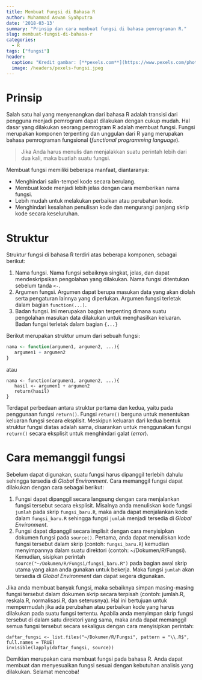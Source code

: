 ```yaml
---
title: Membuat Fungsi di Bahasa R
author: Muhammad Aswan Syahputra
date: '2018-03-13'
summary: "Prinsip dan cara membuat fungsi di bahasa pemrograman R."
slug: membuat-fungsi-di-bahasa-r
categories:
  - R
tags: ["fungsi"]
header:
  caption: "Kredit gambar: [**pexels.com**](https://www.pexels.com/photo/office-working-app-computer-97077/)"
  image: /headers/pexels-fungsi.jpeg
---
```


# Prinsip
Salah satu hal yang menyenangkan dari bahasa R adalah transisi dari pengguna menjadi pemrogram dapat dilakukan dengan cukup mudah. Hal dasar yang dilakukan seorang pemrogram R adalah membuat fungsi. Fungsi merupakan komponen terpenting dan unggulan dari R yang merupakan bahasa pemrograman fungsional (*functional programming language*).

> Jika Anda harus menulis dan menjalakkan suatu perintah lebih dari dua kali, maka buatlah suatu fungsi.

Membuat fungsi memiliki beberapa manfaat, diantaranya:

* Menghindari salin-tempel kode secara berulang.
* Membuat kode menjadi lebih jelas dengan cara memberikan nama fungsi.
* Lebih mudah untuk melakukan perbaikan atau perubahan kode.
* Menghindari kesalahan penulisan kode dan mengurangi panjang skrip kode secara keseluruhan.

# Struktur
Struktur fungsi di bahasa R terdiri atas beberapa komponen, sebagai berikut:

1. Nama fungsi. Nama fungsi sebaiknya singkat, jelas, dan dapat mendeskripsikan pengolahan yang dilakukan. Nama fungsi ditentukan sebelum tanda `<-`.
2. Argumen fungsi. Argumen dapat berupa masukan data yang akan diolah serta pengaturan lainnya yang diperlukan. Argumen fungsi terletak dalam bagian `function(...)`. 
3. Badan fungsi. Ini merupakan bagian terpenting dimana suatu pengolahan masukan data dilakukan untuk menghasilkan keluaran. Badan fungsi terletak dalam bagian `{...}`

Berikut merupakan struktur umum dari sebuah fungsi:

```r
nama <- function(argumen1, argumen2, ...){
   argumen1 + argumen2
}
```

atau

```
nama <- function(argumen1, argumen2, ...){
   hasil <- argumen1 + argumen2
   return(hasil)
}
```

Terdapat perbedaan antara struktur pertama dan kedua, yaitu pada penggunaan fungsi `return()`. Fungsi `return()` berguna untuk menentukan keluaran fungsi secara eksplisit. Meskipun keluaran dari kedua bentuk struktur fungsi diatas adalah sama, disarankan untuk menggunakan fungsi `return()` secara eksplisit untuk menghindari galat (*error*).

# Cara memanggil fungsi
Sebelum dapat digunakan, suatu fungsi harus dipanggil terlebih dahulu sehingga tersedia di *Global Environment*. Cara memanggil fungsi dapat dilakukan dengan cara sebagai berikut:

1. Fungsi dapat dipanggil secara langsung dengan cara menjalankan fungsi tersebut secara eksplisit. Misalnya anda menuliskan kode fungsi `jumlah` pada skrip `fungsi_baru.R`, maka anda dapat menjalankan kode dalam `fungsi_baru.R` sehingga fungsi `jumlah` menjadi tersedia di *Global Environment*.
2. Fungsi dapat dipanggil secara implisit dengan cara menyisipkan dokumen fungsi pada `source()`. Pertama, anda dapat menuliskan kode fungsi tersebut dalam skrip (contoh: `fungsi_baru.R`) kemudian menyimpannya dalam suatu direktori (contoh: ~/Dokumen/R/Fungsi). Kemudian, sisipkan perintah `source("~/Dokumen/R/Fungsi/fungsi_baru.R")` pada bagian awal skrip utama yang akan anda gunakan untuk bekerja. Maka fungsi `jumlah` akan tersedia di *Global Environment* dan dapat segera digunakan.

Jika anda membuat banyak fungsi, maka sebaiknya simpan masing-masing fungsi tersebut dalam dokumen skrip secara terpisah (contoh: jumlah.R, reskala.R, normalisasi.R, dan seterusnya). Hal ini bertujuan untuk mempermudah jika ada perubahan atau perbaikan kode yang harus dilakukan pada suatu fungsi tertentu. Apabila anda menyimpan skrip fungsi tersebut di dalam satu direktori yang sama, maka anda dapat memanggil semua fungsi tersebut secara sekaligus dengan cara menyisipkan perintah:

```
daftar_fungsi <- list.files("~/Dokumen/R/Fungsi", pattern = "\\.R$", full.names = TRUE)
invisible(lapply(daftar_fungsi, source))
```

Demikian merupakan cara membuat fungsi pada bahasa R. Anda dapat membuat dan menyesuaikan fungsi sesuai dengan kebutuhan analisis yang dilakukan. Selamat mencoba!

